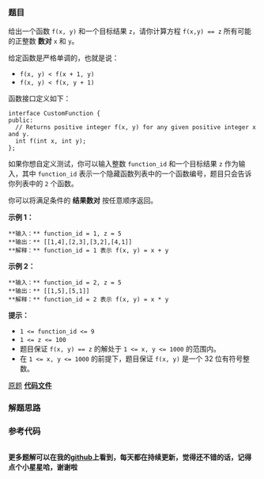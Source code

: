 ### 题目
给出一个函数  `f(x, y)` 和一个目标结果 `z`，请你计算方程 `f(x,y) == z` 所有可能的正整数 **数对**  `x` 和 `y`。

给定函数是严格单调的，也就是说：

  * `f(x, y) < f(x + 1, y)`
  * `f(x, y) < f(x, y + 1)`

函数接口定义如下：

    
    
    interface CustomFunction {
    public:
      // Returns positive integer f(x, y) for any given positive integer x and y.
      int f(int x, int y);
    };
    

如果你想自定义测试，你可以输入整数 `function_id` 和一个目标结果 `z` 作为输入，其中 `function_id`
表示一个隐藏函数列表中的一个函数编号，题目只会告诉你列表中的 `2` 个函数。  

你可以将满足条件的 **结果数对** 按任意顺序返回。



**示例 1：**

    
    
    **输入：** function_id = 1, z = 5
    **输出：** [[1,4],[2,3],[3,2],[4,1]]
    **解释：** function_id = 1 表示 f(x, y) = x + y

**示例 2：**

    
    
    **输入：** function_id = 2, z = 5
    **输出：** [[1,5],[5,1]]
    **解释：** function_id = 2 表示 f(x, y) = x * y
    



**提示：**

  * `1 <= function_id <= 9`
  * `1 <= z <= 100`
  * 题目保证 `f(x, y) == z` 的解处于 `1 <= x, y <= 1000` 的范围内。
  * 在 `1 <= x, y <= 1000` 的前提下，题目保证 `f(x, y)` 是一个 32 位有符号整数。

[原题](https://leetcode-cn.com/problems/find-positive-integer-solution-for-a-given-equation/)    **[代码文件]()**


### 解题思路




### 参考代码

```go


```




**更多题解可以在我的[github](https://github.com/LZH139/leetcode_Go)上看到，每天都在持续更新，觉得还不错的话，记得点个小星星哈，谢谢啦**
